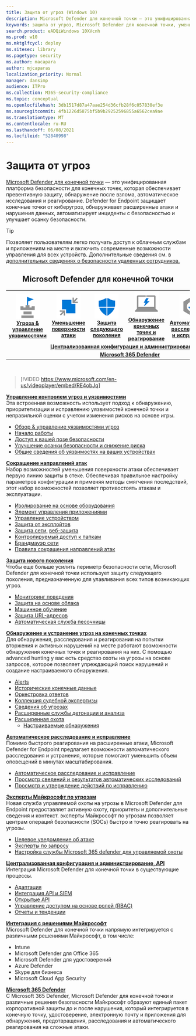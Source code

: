 ```yaml
---
title: Защита от угроз (Windows 10)
description: Microsoft Defender для конечной точки — это унифицированная платформа безопасности для конечных точек, которая обеспечивает превентивную защиту, обнаружение после взлома, автоматическое исследования и реагирование.
keywords: защита от угроз, Microsoft Defender для конечной точки, уменьшение поверхности атаки, защита следующего поколения, обнаружение и нейтрализация атак на конечные точки, автоматическое расследование и реагирование, эксперты microsoft threat, Microsoft Secure Score для устройств, продвинутая охота, охота на киберугрозы, защита от веб-угроз
search.product: eADQiWindows 10XVcnh
ms.prod: w10
ms.mktglfcycl: deploy
ms.sitesec: library
ms.pagetype: security
ms.author: macapara
author: mjcaparas
localization_priority: Normal
manager: dansimp
audience: ITPro
ms.collection: M365-security-compliance
ms.topic: conceptual
ms.openlocfilehash: 3db1517d87a47aae254d36cfb28f6c057830ef3e
ms.sourcegitcommit: 4fb1226d5875bf5b9b29252596855a6562cea9ae
ms.translationtype: MT
ms.contentlocale: ru-RU
ms.lasthandoff: 06/08/2021
ms.locfileid: "52840998"
---
```

# <a name="threat-protection"></a>Защита от угроз
[Microsoft Defender для конечной точки](/microsoft-365/security/defender-endpoint/microsoft-defender-advanced-threat-protection) — это унифицированная платформа безопасности для конечных точек, которая обеспечивает превентивную защиту, обнаружение после взлома, автоматическое исследования и реагирование. Defender for Endpoint защищает конечные точки от киберугроз, обнаруживает расширенные атаки и нарушения данных, автоматизирует инциденты с безопасностью и улучшает осанку безопасности.

> [!TIP]
> Позволяет пользователям легко получать доступ к облачным службам и приложениям на месте и включить современные возможности управления для всех устройств. Дополнительные сведения см. в [дополнительных сведениях о безопасности удаленных сотрудников.](/enterprise-mobility-security/remote-work/) 

<center><h2>Microsoft Defender для конечной точки</center></h2>
<table>
<tr>
<td><a href="#tvm"><center><img src="images/TVM_icon.png" alt="threat and vulnerability icon"> <br><b>Угроза & управление уязвимостями</b></center></a></td>
<td><a href="#asr"><center><img src="images/asr-icon.png" alt="attack surface reduction icon"> <br><b>Уменьшение поверхности атаки</b></center></a></td>
<td><center><a href="#ngp"><img src="images/ngp-icon.png" alt="next generation protection icon"><br> <b>Защита следующего поколения</b></a></center></td>
<td><center><a href="#edr"><img src="images/edr-icon.png" alt="endpoint detection and response icon"><br> <b>Обнаружение конечных точек и реагирование</b></a></center></td>
<td><center><a href="#ai"><img src="images/air-icon.png" alt="automated investigation and remediation icon"><br> <b>Автоматическое расследование и исправление</b></a></center></td>
<td><center><a href="#mte"><img src="images/mte-icon.png" alt="microsoft threat experts icon"><br> <b>эксперты Майкрософт по угрозам</b></a></center></td>
</tr>
<tr>
<td colspan="7">
<a href="#apis"><center><b>Централизованная конфигурация и администрирование, API</a></b></center></td>
</tr>
<tr>
<td colspan="7"><a href="#mtp"><center><b>Microsoft 365 Defender</a></center></b></td>
</tr>
</table>
<br>

<a name="tvm"></a>


>[!VIDEO https://www.microsoft.com/en-us/videoplayer/embed/RE4obJq]

**[Управление контролем угроз и уязвимостями](next-gen-threat-and-vuln-mgt.md)**<br>
Эта встроенная возможность использует подход к обнаружению, приоритетизации и исправлению уязвимостей конечной точки и неправильной оценки с учетом изменения рисков на основе игры.

- [Обзор & управление уязвимостями угроз](next-gen-threat-and-vuln-mgt.md)
- [Начало работы](tvm-prerequisites.md)
- [Доступ к вашей позе безопасности](tvm-dashboard-insights.md)
- [Улучшение осанки безопасности и снижение риска](tvm-security-recommendation.md)
- [Общие сведения об уязвимостях на ваших устройствах](tvm-software-inventory.md)

<a name="asr"></a>

**[Сокращение направлений атак](overview-attack-surface-reduction.md)**<br>
Набор возможностей уменьшения поверхности атаки обеспечивает первую линию защиты в стеке. Обеспечивая правильное настройку параметров конфигурации и применяя методы смягчения последствий, этот набор возможностей позволяет противостоять атакам и эксплуатации.

- [Изолирование на основе оборудования](overview-hardware-based-isolation.md)
- [Элемент управления приложениями](/windows/security/threat-protection/windows-defender-application-control/windows-defender-application-control)
- [Управление устройством](/windows/security/threat-protection/device-guard/introduction-to-device-guard-virtualization-based-security-and-windows-defender-application-control)
- [Защита от эксплойтов](exploit-protection.md)
- [Защита сети,](network-protection.md) [веб-защита](web-protection-overview.md)
- [Контролируемый доступ к папкам](controlled-folders.md)
- [Брандмауэр сети](/windows/security/threat-protection/windows-firewall/windows-firewall-with-advanced-security)
- [Правила сокращения направлений атак](attack-surface-reduction.md)

<a name="ngp"></a>

**[Защита нового поколения](/windows/security/threat-protection/microsoft-defender-antivirus/microsoft-defender-antivirus-in-windows-10)**<br>
Чтобы еще больше усилить периметр безопасности сети, Microsoft Defender для конечной точки использует защиту следующего поколения, предназначенную для улавливания всех типов возникающих угроз.

- [Мониторинг поведения](/windows/security/threat-protection/microsoft-defender-antivirus/configure-real-time-protection-microsoft-defender-antivirus)
- [Защита на основе облака](/windows/security/threat-protection/microsoft-defender-antivirus/configure-protection-features-microsoft-defender-antivirus)
- [Машинное обучение](/windows/security/threat-protection/microsoft-defender-antivirus/utilize-microsoft-cloud-protection-microsoft-defender-antivirus)
- [Защита URL-адресов](/windows/security/threat-protection/microsoft-defender-antivirus/configure-network-connections-microsoft-defender-antivirus)
- [Автоматическая служба песочницы](/windows/security/threat-protection/microsoft-defender-antivirus/configure-block-at-first-sight-microsoft-defender-antivirus)

<a name="edr"></a>

**[Обнаружение и устранение угроз на конечных точках](overview-endpoint-detection-response.md)**<br>
Для обнаружения, расследования и реагирования на попытки вторжения и активных нарушений на месте работают возможности обнаружения конечных точек и реагирования на них. С помощью advanced hunting у вас есть средство охоты на угрозы на основе запросов, которое позволяет упреждающий поиск нарушений и создание настраиваемого обнаружения.

- [Alerts](alerts-queue.md)
- [Исторические конечные данные](investigate-machines.md#timeline)
- [Оркестровка ответов](/windows/security/threat-protection/microsoft-defender-atp/respond-machine-alerts)
- [Коллекция судебной экспертизы](respond-machine-alerts.md#collect-investigation-package-from-devices)
- [Сведения об угрозах](threat-indicator-concepts.md)
- [Расширенные службы детонации и анализа](respond-file-alerts.md#deep-analysis)
- [Расширенная охота](advanced-hunting-overview.md)
    - [Настраиваемые обнаружения](overview-custom-detections.md)

<a name="ai"></a>

**[Автоматическое расследование и исправление](automated-investigations.md)**<br>
Помимо быстрого реагирования на расширенные атаки, Microsoft Defender for Endpoint предлагает возможности автоматического расследования и устранения, которые помогают уменьшить объем оповещений в минутах масштабирования.

- [Автоматическое расследование и исправление](automated-investigations.md)
- [Просмотр сведений и результатов автоматических исследований](auto-investigation-action-center.md)
- [Просмотр и утверждение действий по исправлению](manage-auto-investigation.md)

<a name="mte"></a>

**[Эксперты Майкрософт по угрозам](microsoft-threat-experts.md)**<br>
Новая служба управляемой охоты на угрозы в Microsoft Defender для Endpoint предоставляет активную охоту, приоритеты и дополнительные сведения и контекст. эксперты Майкрософт по угрозам позволяет центрам операций безопасности (SOCs) быстро и точно реагировать на угрозы.

- [Целевое уведомление об атаке](microsoft-threat-experts.md)
- [Эксперты по запросу](microsoft-threat-experts.md)
- [Настройка службы Microsoft 365 defender для управляемой охоты](configure-microsoft-threat-experts.md)

<a name="apis"></a>

**[Централизованная конфигурация и администрирование, API](management-apis.md)**<br>
Интеграция Microsoft Defender для конечной точки в существующие процессы.
- [Адаптация](onboard-configure.md)
- [Интеграция API и SIEM](configure-siem.md)
- [Открытые API](apis-intro.md)
- [Управление доступом на основе ролей (RBAC)](rbac.md)
- [Отчеты и тенденции](threat-protection-reports.md)

<a name="integration"></a>
**[Интеграция с решениями Майкрософт](threat-protection-integration.md)** <br>
 Microsoft Defender для конечной точки напрямую интегрируется с различными решениями Майкрософт, в том числе:
- Intune
- Microsoft Defender для Office 365
- Microsoft Defender для удостоверений
- Azure Defender
- Skype для бизнеса
- Microsoft Cloud App Security

<a name="mtp"></a>
**[Microsoft 365 Defender](/microsoft-365/security/defender/microsoft-threat-protection)**<br>
 С Microsoft 365 Defender, Microsoft Defender для конечной точки и различные решения безопасности Майкрософт образуют единый пакет корпоративной защиты до и после нарушения, который интегрируется в конечную точку, удостоверение, электронную почту и приложения для обнаружения, предотвращения, расследования и автоматического реагирования на сложные атаки.
